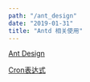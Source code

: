 ```yaml
---
path: "/ant_design"
date: "2019-01-31"
title: "Antd 相关使用"
---
```


[Ant Design](/ant_design)

[Cron表达式](/cron)